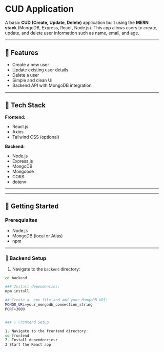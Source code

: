 # CUD Application

A basic **CUD (Create, Update, Delete)** application built using the **MERN stack** (MongoDB, Express, React, Node.js). This app allows users to create, update, and delete user information such as name, email, and age.

---

## 🌟 Features

- Create a new user
- Update existing user details
- Delete a user
- Simple and clean UI
- Backend API with MongoDB integration

---

## 🔧 Tech Stack

**Frontend:**
- React.js
- Axios
- Tailwind CSS (optional)

**Backend:**
- Node.js
- Express.js
- MongoDB
- Mongoose
- CORS
- dotenv

---


---

## 🚀 Getting Started

### Prerequisites

- Node.js
- MongoDB (local or Atlas)
- npm

---

### 🔌 Backend Setup

1. Navigate to the `backend` directory:

```bash
cd backend

### Install dependencies:
npm install

## Create a .env file and add your MongoDB URI:
MONGO_URL=your_mongodb_connection_string
PORT=3000


### 🎨 Frontend Setup

1. Navigate to the frontend directory:
cd frontend
2. Install dependencies:
3 Start the React app
